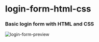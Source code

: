 # login-form-html-css
### Basic login form with HTML and CSS

![login-form-preview](https://user-images.githubusercontent.com/96270314/147395022-92721ba6-2d10-4e3e-958d-19b284618428.PNG)
